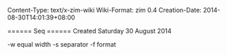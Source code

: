 Content-Type: text/x-zim-wiki
Wiki-Format: zim 0.4
Creation-Date: 2014-08-30T14:01:39+08:00

====== Seq ======
Created Saturday 30 August 2014

-w equal width
-s separator
-f format 
